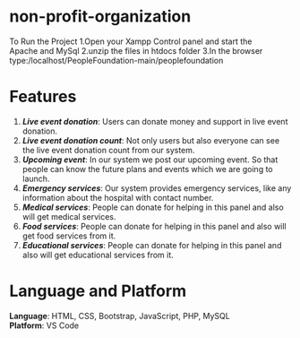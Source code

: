 # non-profit-organization


To Run the Project
1.Open your Xampp Control panel and start the Apache and MySql
2.unzip the files in htdocs folder
3.In the browser type:/localhost/PeopleFoundation-main/peoplefoundation

# Features
1) ***Live event donation***: Users can donate money and support in live event
donation.
2) ***Live event donation count***: Not only users but also everyone can see the live
event donation count from our system.
3) ***Upcoming event***: In our system we post our upcoming event. So that people can
know the future plans and events which we are going to launch.
4) ***Emergency services***: Our system provides emergency services, like any
information about the hospital with contact number.
5) ***Medical services***: People can donate for helping in this panel and also will get medical services.
6) ***Food services***: People can donate for helping in this panel and also will get food services from it.
7) ***Educational services***: People can donate for helping in this panel and also will get educational services from it.

# Language and Platform 
**Language**: HTML, CSS, Bootstrap, JavaScript, PHP, MySQL</br>
**Platform**: VS Code
